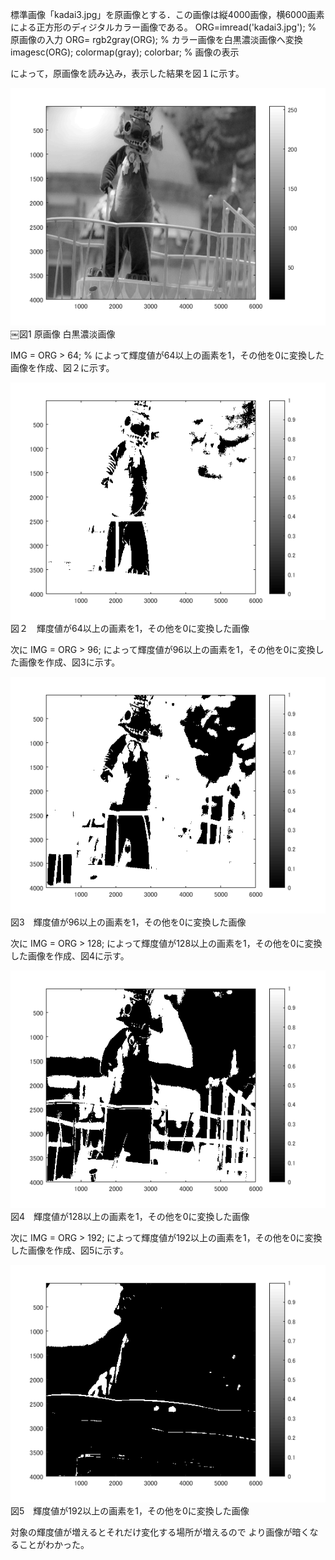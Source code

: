 標準画像「kadai3.jpg」を原画像とする．この画像は縦4000画像，横6000画素による正方形のディジタルカラー画像である。
ORG=imread('kadai3.jpg'); % 原画像の入力
ORG= rgb2gray(ORG); % カラー画像を白黒濃淡画像へ変換
imagesc(ORG); colormap(gray); colorbar; % 画像の表示

によって，原画像を読み込み，表示した結果を図１に示す。

![原画像](https://github.com/takumikanedadendai/lecture_image_processing/blob/master/2018%20teisyutu%20kadai/kadai%20sozai/kadai3/kadai3-1.png)
￼図1 原画像 白黒濃淡画像

IMG = ORG > 64; % 
によって輝度値が64以上の画素を1，その他を0に変換した画像を作成、図２に示す。

![原画像](https://github.com/takumikanedadendai/lecture_image_processing/blob/master/2018%20teisyutu%20kadai/kadai%20sozai/kadai3/kadai3-2.png)
図２　輝度値が64以上の画素を1，その他を0に変換した画像

次に
IMG = ORG > 96;
によって輝度値が96以上の画素を1，その他を0に変換した画像を作成、図3に示す。

![原画像](https://github.com/takumikanedadendai/lecture_image_processing/blob/master/2018%20teisyutu%20kadai/kadai%20sozai/kadai3/kadai3-3.png)
図3　輝度値が96以上の画素を1，その他を0に変換した画像

次に
IMG = ORG > 128;
によって輝度値が128以上の画素を1，その他を0に変換した画像を作成、図4に示す。

![原画像](https://github.com/takumikanedadendai/lecture_image_processing/blob/master/2018%20teisyutu%20kadai/kadai%20sozai/kadai3/kadai3-4.png)
図4　輝度値が128以上の画素を1，その他を0に変換した画像

次に
IMG = ORG > 192;
によって輝度値が192以上の画素を1，その他を0に変換した画像を作成、図5に示す。

![原画像](https://github.com/takumikanedadendai/lecture_image_processing/blob/master/2018%20teisyutu%20kadai/kadai%20sozai/kadai3/kadai3-5.png)
図5　輝度値が192以上の画素を1，その他を0に変換した画像

対象の輝度値が増えるとそれだけ変化する場所が増えるので
より画像が暗くなることがわかった。
